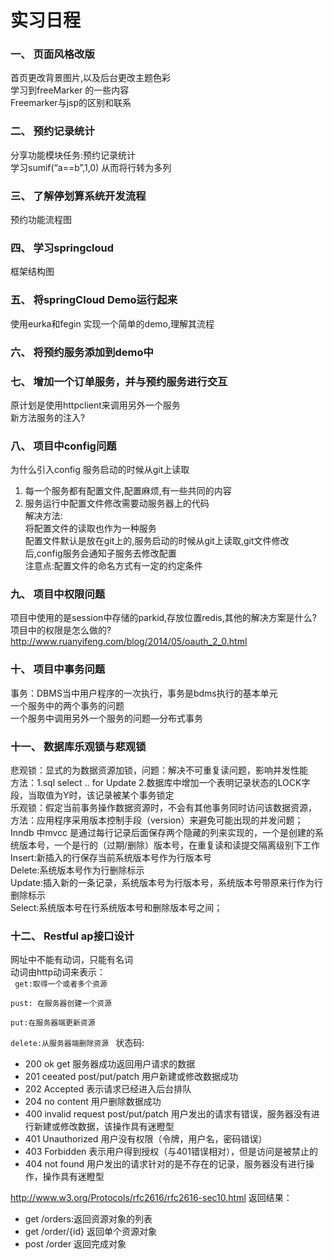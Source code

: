 实习日程
======
### 一、  页面风格改版
首页更改背景图片,以及后台更改主题色彩     
学习到freeMarker 的一些内容     
Freemarker与jsp的区别和联系        
### 二、  预约记录统计       
分享功能模块任务:预约记录统计     
学习sumif(“a==b”,1,0) 从而将行转为多列        
### 三、  了解停划算系统开发流程      
预约功能流程图     
### 四、  学习springcloud        
框架结构图       
### 五、  将springCloud Demo运行起来        
使用eurka和fegin 实现一个简单的demo,理解其流程     
### 六、  将预约服务添加到demo中        
### 七、  增加一个订单服务，并与预约服务进行交互      
原计划是使用httpclient来调用另外一个服务       
新方法服务的注入?       
### 八、  项目中config问题      
为什么引入config 服务启动的时候从git上读取
1.  每一个服务都有配置文件,配置麻烦,有一些共同的内容       
2.  服务运行中配置文件修改需要动服务器上的代码       
解决方法:       
将配置文件的读取也作为一种服务     
配置文件默认是放在git上的,服务启动的时候从git上读取,git文件修改后,config服务会通知子服务去修改配置      
注意点:配置文件的命名方式有一定的约定条件       
### 九、  项目中权限问题      
项目中使用的是session中存储的parkid,存放位置redis,其他的解决方案是什么?
项目中的权限是怎么做的?        
http://www.ruanyifeng.com/blog/2014/05/oauth_2_0.html       
### 十、  项目中事务问题      
事务：DBMS当中用户程序的一次执行，事务是bdms执行的基本单元       
一个服务中的两个事务的问题       
一个服务中调用另外一个服务的问题—分布式事务      
### 十一、 数据库乐观锁与悲观锁       
悲观锁：显式的为数据资源加锁，问题：解决不可重复读问题，影响并发性能      
    方法：1.sql   select .. for Update
            2.数据库中增加一个表明记录状态的LOCK字段，当取值为Y时，该记录被某个事务锁定       
乐观锁：假定当前事务操作数据资源时，不会有其他事务同时访问该数据资源，     
方法：应用程序采用版本控制手段（version）来避免可能出现的并发问题；       
Inndb 中mvcc 是通过每行记录后面保存两个隐藏的列来实现的，一个是创建的系统版本号，一个是行的（过期/删除）版本号，在重复读和读提交隔离级别下工作       
Insert:新插入的行保存当前系统版本号作为行版本号     
Delete:系统版本号作为行删除标示     
Update:插入新的一条记录，系统版本号为行版本号，系统版本号带原来行作为行删除标示     
Select:系统版本号在行系统版本号和删除版本号之间；        
### 十二、 Restful ap接口设计       
网址中不能有动词，只能有名词      
动词由http动词来表示：       
<code>
get:取得一个或者多个资源   
pust:  在服务器创建一个资源  
put:在服务器端更新资源  
delete:从服务器端删除资源
</code>
状态码:        
+ 200 ok    get 服务器成功返回用户请求的数据      
+ 201   ceeated post/put/patch  用户新建或修改数据成功         
+ 202   Accepted      表示请求已经进入后台排队      
+ 204   no content      用户删除数据成功        
+ 400   invalid request post/put/patch 用户发出的请求有错误，服务器没有进行新建或修改数据，该操作具有迷瞪型       
+ 401   Unauthorized    用户没有权限（令牌，用户名，密码错误）         
+ 403   Forbidden   表示用户得到授权（与401错误相对），但是访问是被禁止的        
+ 404   not found           用户发出的请求针对的是不存在的记录，服务器没有进行操作，操作具有迷瞪型
 
http://www.w3.org/Protocols/rfc2616/rfc2616-sec10.html
返回结果：  
+ get   /orders:返回资源对象的列表       
+ get   /order/{id} 返回单个资源对象        
+ post  /order      返回完成对象      
 

